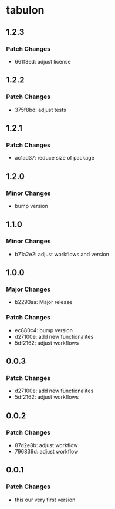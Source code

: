# tabulon

## 1.2.3

### Patch Changes

- 661f3ed: adjust license

## 1.2.2

### Patch Changes

- 375f8bd: adjust tests

## 1.2.1

### Patch Changes

- ac1ad37: reduce size of package

## 1.2.0

### Minor Changes

- bump version

## 1.1.0

### Minor Changes

- b71a2e2: adjust workflows and version

## 1.0.0

### Major Changes

- b2293aa: Major release

### Patch Changes

- ec880c4: bump version
- d27100e: add new functionalites
- 5df2162: adjust workflows

## 0.0.3

### Patch Changes

- d27100e: add new functionalites
- 5df2162: adjust workflows

## 0.0.2

### Patch Changes

- 87d2e8b: adjust workflow
- 796839d: adjust workflow

## 0.0.1

### Patch Changes

- this our very first version
